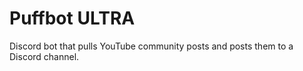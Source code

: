 # Puffbot ULTRA
 Discord bot that pulls YouTube community posts and posts them to a Discord channel.
